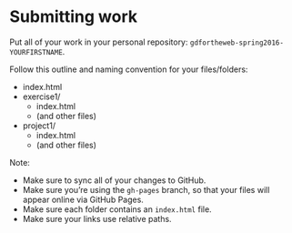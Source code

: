 # Submitting work

Put all of your work in your personal repository:
`gdfortheweb-spring2016-YOURFIRSTNAME`.

Follow this outline and naming convention for your files/folders:

* index.html
* exercise1/
  * index.html
  * (and other files)
* project1/
  * index.html
  * (and other files)

Note:
* Make sure to sync all of your changes to GitHub.
* Make sure you’re using the `gh-pages` branch, so that your files will appear online via GitHub Pages.
* Make sure each folder contains an `index.html` file.
* Make sure your links use relative paths.
